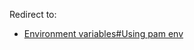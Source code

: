 Redirect to:

*   [Environment variables#Using pam env](/index.php?title=Environment_variables&redirect=no#Using_pam_env "Environment variables")